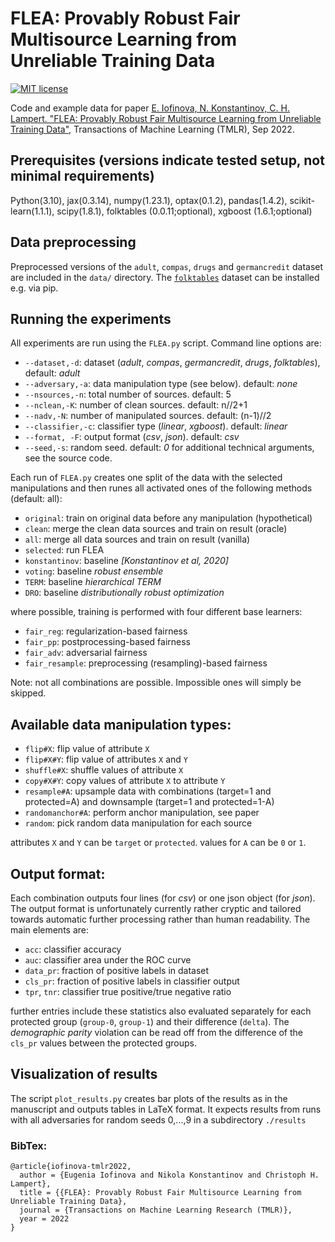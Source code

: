 # FLEA: Provably Robust Fair Multisource Learning from Unreliable Training Data
[![MIT license](https://img.shields.io/badge/License-MIT-blue.svg)](https://github.com/ISTAustria-CVML/FLEA/blob/main/LICENSE.md)

Code and example data for paper [E. Iofinova, N. Konstantinov, C. H. Lampert. "FLEA: Provably Robust Fair Multisource Learning from Unreliable Training Data"](https://arxiv.org/abs/2106.11732), Transactions of Machine Learning (TMLR), Sep 2022.

## Prerequisites (versions indicate tested setup, not minimal requirements)
Python(3.10), jax(0.3.14), numpy(1.23.1), optax(0.1.2), pandas(1.4.2), scikit-learn(1.1.1), scipy(1.8.1), folktables (0.0.11;optional), xgboost (1.6.1;optional)

## Data preprocessing
Preprocessed versions of the `adult`, `compas`, `drugs` and `germancredit` dataset are included in the `data/` directory.
The [`folktables`](https://github.com/zykls/folktables) dataset can be installed e.g. via pip.

## Running the experiments
All experiments are run using the `FLEA.py` script. Command line options are:
* `--dataset,-d`: dataset (*adult*, *compas*, *germancredit*, *drugs*, *folktables*), default: *adult*
* `--adversary,-a`: data manipulation type (see below). default: *none*
* `--nsources,-n`: total number of sources. default: 5
* `--nclean,-K`: number of clean sources. default: n//2+1
* `--nadv,-N`: number of manipulated sources. default: (n-1)//2
* `--classifier,-c`: classifier type (*linear*, *xgboost*). default: *linear*
* `--format, -F`: output format (*csv*, *json*). default: *csv*
* `--seed,-s`: random seed. default: *0*
for additional technical arguments, see the source code.

Each run of `FLEA.py` creates one split of the data with the selected
manipulations and then runes all activated ones of the following methods 
(default: all):
* `original`: train on original data before any manipulation (hypothetical)
* `clean`: merge the clean data sources and train on result (oracle)
* `all`: merge all data sources and train on result (vanilla)
* `selected`: run FLEA
* `konstantinov`: baseline *[Konstantinov et al, 2020]*
* `voting`: baseline *robust ensemble*
* `TERM`: baseline *hierarchical TERM*
* `DRO`: baseline *distributionally robust optimization*

where possible, training is performed with four different base learners:
* `fair_reg`: regularization-based fairness
* `fair_pp`: postprocessing-based fairness
* `fair_adv`: adversarial fairness
* `fair_resample`: preprocessing (resampling)-based fairness

Note: not all combinations are possible. Impossible ones will simply be skipped.

## Available data manipulation types:
* `flip#X`: flip value of attribute `X` 
* `flip#X#Y`: flip value of attributes `X` and `Y` 
* `shuffle#X`: shuffle values of attribute `X` 
* `copy#X#Y`: copy values of attribute `X` to attribute `Y`
* `resample#A`: upsample data with combinations (target=1 and protected=A) and downsample (target=1 and protected=1-A)
* `randomanchor#A`: perform anchor manipulation, see paper
* `random`: pick random data manipulation for each source

attributes `X` and `Y` can be `target` or `protected`. values for `A` can be `0` or `1`.

## Output format:

Each combination outputs four lines (for *csv*) or one json object (for *json*).
The output format is unfortunately currently rather cryptic and 
tailored towards automatic further processing rather than human readability. 
The main elements are:

* `acc`: classifier accuracy
* `auc`: classifier area under the ROC curve
* `data_pr`: fraction of positive labels in dataset
* `cls_pr`: fraction of positive labels in classifier output
* `tpr`, `tnr`: classifier true positive/true negative ratio

further entries include these statistics also evaluated 
separately for each protected group (`group-0`, `group-1`)
and their difference (`delta`). The *demographic parity* violation 
can be read off from the difference of the `cls_pr` values between 
the protected groups.

## Visualization of results

The script `plot_results.py` creates bar plots of the results 
as in the manuscript and outputs tables in LaTeX format. 
It expects results from runs with all adversaries for random 
seeds 0,...,9 in a subdirectory `./results`

### BibTex:
```
@article{iofinova-tmlr2022,
  author = {Eugenia Iofinova and Nikola Konstantinov and Christoph H. Lampert},
  title = {{FLEA}: Provably Robust Fair Multisource Learning from Unreliable Training Data},
  journal = {Transactions on Machine Learning Research (TMLR)},
  year = 2022
}
```
